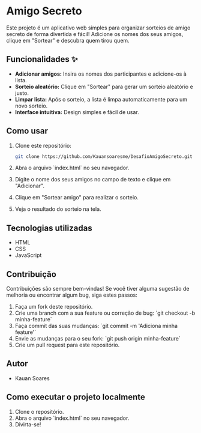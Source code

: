 # Amigo Secreto 

Este projeto é um aplicativo web simples para organizar sorteios de amigo secreto de forma divertida e fácil!  Adicione os nomes dos seus amigos, clique em "Sortear" e descubra quem tirou quem.

## Funcionalidades ✨

* **Adicionar amigos:** Insira os nomes dos participantes e adicione-os à lista.
* **Sorteio aleatório:** Clique em "Sortear" para gerar um sorteio aleatório e justo.
* **Limpar lista:** Após o sorteio, a lista é limpa automaticamente para um novo sorteio.
* **Interface intuitiva:** Design simples e fácil de usar.

## Como usar 

1.  Clone este repositório:

    ```bash
    git clone https://github.com/Kauansoaresme/DesafioAmigoSecreto.git
    ```

2.  Abra o arquivo \`index.html\` no seu navegador.
3.  Digite o nome dos seus amigos no campo de texto e clique em "Adicionar".
4.  Clique em "Sortear amigo" para realizar o sorteio.
5.  Veja o resultado do sorteio na tela.

## Tecnologias utilizadas 

* HTML
* CSS
* JavaScript

## Contribuição 

Contribuições são sempre bem-vindas! Se você tiver alguma sugestão de melhoria ou encontrar algum bug, siga estes passos:

1.  Faça um fork deste repositório.
2.  Crie uma branch com a sua feature ou correção de bug: \`git checkout -b minha-feature\`
3.  Faça commit das suas mudanças: \`git commit -m 'Adiciona minha feature'\`
4.  Envie as mudanças para o seu fork: \`git push origin minha-feature\`
5.  Crie um pull request para este repositório.

## Autor ‍

* Kauan Soares

## Como executar o projeto localmente 

1.  Clone o repositório.
2.  Abra o arquivo \`index.html\` no seu navegador.
3.  Divirta-se! 
